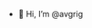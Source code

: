 - 👋 Hi, I’m @avgrig


<!---
avgrig/avgrig is a ✨ special ✨ repository because its `README.md` (this file) appears on your GitHub profile.
You can click the Preview link to take a look at your changes.
--->
